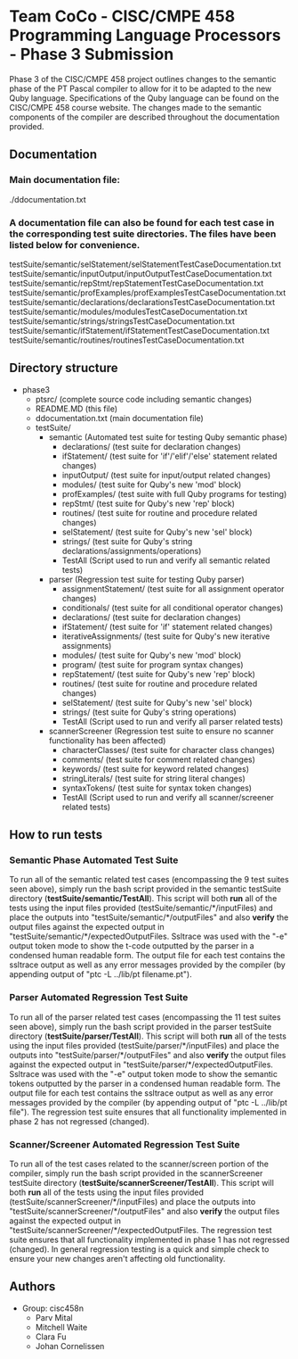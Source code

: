 # Team CoCo - CISC/CMPE 458 Programming Language Processors - Phase 3 Submission
Phase 3 of the CISC/CMPE 458 project outlines changes to the semantic phase of the PT Pascal compiler to allow for it to be adapted to the new Quby language. Specifications of the Quby language can be found on the CISC/CMPE 458 course website. The changes made to the semantic components of the compiler are described throughout the documentation provided.

## Documentation
### Main documentation file:
./ddocumentation.txt
### A documentation file can also be found for each test case in the corresponding test suite directories. The files have been listed below for convenience.
testSuite/semantic/selStatement/selStatementTestCaseDocumentation.txt
testSuite/semantic/inputOutput/inputOutputTestCaseDocumentation.txt
testSuite/semantic/repStmt/repStatementTestCaseDocumentation.txt
testSuite/semantic/profExamples/profExamplesTestCaseDocumentation.txt
testSuite/semantic/declarations/declarationsTestCaseDocumentation.txt
testSuite/semantic/modules/modulesTestCaseDocumentation.txt
testSuite/semantic/strings/stringsTestCaseDocumentation.txt
testSuite/semantic/ifStatement/ifStatementTestCaseDocumentation.txt
testSuite/semantic/routines/routinesTestCaseDocumentation.txt
                                                        
## Directory structure
* phase3
   * ptsrc/ (complete source code including semantic changes)
   * README.MD (this file)
   * ddocumentation.txt (main documentation file)
   * testSuite/
		* semantic (Automated test suite for testing Quby semantic phase)
			* declarations/ (test suite for declaration changes)
			* ifStatement/ (test suite for 'if'/'elif'/'else' statement related changes)
			* inputOutput/ (test suite for input/output related changes)
			* modules/ (test suite for Quby's new 'mod' block)
			* profExamples/ (test suite with full Quby programs for testing)
			* repStmt/ (test suite for Quby's new 'rep' block)
			* routines/ (test suite for routine and procedure related changes)
			* selStatement/ (test suite for Quby's new 'sel' block)
			* strings/ (test suite for Quby's string declarations/assignments/operations)
			* TestAll (Script used to run and verify all semantic related tests)
		* parser (Regression test suite for testing Quby parser)
			* assignmentStatement/ (test suite for all assignment operator changes)
			* conditionals/ (test suite for all conditional operator changes)
			* declarations/ (test suite for declaration changes)
			* ifStatement/ (test suite for 'if' statement related changes)
			* iterativeAssignments/ (test suite for Quby's new iterative assignments)
			* modules/ (test suite for Quby's new 'mod' block)
			* program/ (test suite for program syntax changes)
			* repStatement/ (test suite for Quby's new 'rep' block)
			* routines/ (test suite for routine and procedure related changes)
			* selStatement/ (test suite for Quby's new 'sel' block)
			* strings/ (test suite for Quby's string operations)
			* TestAll (Script used to run and verify all parser related tests)
		* scannerScreener (Regression test suite to ensure no scanner functionality has been affected)
			* characterClasses/ (test suite for character class changes)
			* comments/ (test suite for comment related changes)
			* keywords/ (test suite for keyword related changes)
			* stringLiterals/ (test suite for string literal changes)
			* syntaxTokens/ (test suite for syntax token changes)
			* TestAll (Script used to run and verify all scanner/screener related tests)

## How to run tests
### Semantic Phase Automated Test Suite
To run all of the semantic related test cases (encompassing the 9 test suites seen above), simply run the bash script provided in the semantic testSuite directory (**testSuite/semantic/TestAll**). This script will both **run** all of the tests using the input files provided (testSuite/semantic/\*/inputFiles) and place the outputs into "testSuite/semantic/\*/outputFiles" and also **verify** the output files against the expected output in "testSuite/semantic/\*/expectedOutputFiles.
Ssltrace was used with the "-e" output token mode to show the t-code outputted by the parser in a condensed human readable form.
The output file for each test contains the ssltrace output as well as any error messages provided by the compiler (by appending output of "ptc -L ../lib/pt filename.pt").
### Parser Automated Regression Test Suite
To run all of the parser related test cases (encompassing the 11 test suites seen above), simply run the bash script provided in the parser testSuite directory (**testSuite/parser/TestAll**). This script will both **run** all of the tests using the input files provided (testSuite/parser/\*/inputFiles) and place the outputs into "testSuite/parser/\*/outputFiles" and also **verify** the output files against the expected output in "testSuite/parser/\*/expectedOutputFiles.
Ssltrace was used with the "-e" output token mode to show the semantic tokens outputted by the parser in a condensed human readable form.
The output file for each test contains the ssltrace output as well as any error messages provided by the compiler (by appending output of "ptc -L ../lib/pt file").
The regression test suite ensures that all functionality implemented in phase 2 has not regressed (changed).
### Scanner/Screener Automated Regression Test Suite
To run all of the test cases related to the scanner/screen portion of the compiler, simply run the bash script provided in the scannerScreener testSuite directory (**testSuite/scannerScreener/TestAll**). This script will both **run** all of the tests using the input files provided (testSuite/scannerScreener/\*/inputFiles) and place the outputs into "testSuite/scannerScreener/\*/outputFiles" and also **verify** the output files against the expected output in "testSuite/scannerScreener/\*/expectedOutputFiles.
The regression test suite ensures that all functionality implemented in phase 1 has not regressed (changed). In general regression testing is a quick and simple check to ensure your new changes aren't affecting old functionality.

## Authors
* Group: cisc458n
   * Parv Mital
   * Mitchell Waite
   * Clara Fu
   * Johan Cornelissen

